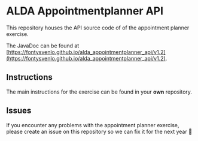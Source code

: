# ALDA Appointmentplanner API

This repository houses the API source code of of the appointment planner exercise.

The JavaDoc can be found at [https://fontysvenlo.github.io/alda_appointmentplanner_api/v1.2](https://fontysvenlo.github.io/alda_appointmentplanner_api/v1.2).

## Instructions

The main instructions for the exercise can be found in your **own** repository.

## Issues

If you encounter any problems with the appointment planner exercise, please create an issue on this repository so we can fix it for the next year :raised_hands: